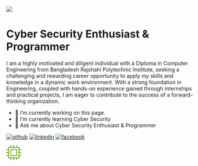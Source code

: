 <img src="https://media.licdn.com/dms/image/v2/D5616AQHNA6VqnmE51A/profile-displaybackgroundimage-shrink_350_1400/profile-displaybackgroundimage-shrink_350_1400/0/1734268859556?e=1740009600&v=beta&t=UyIu3QhUJe8W_-Yb62jpHjyC3JvZ-pUh2njB6QWmCQ0">
<h1>Cyber Security Enthusiast & Programmer</h1> 


<p>
 I am a highly motivated and diligent individual with a Diploma in Computer Engineering from Bangladesh Rajshahi Polytechnic Institute, seeking a challenging and rewarding career opportunity to apply my skills and knowledge in a dynamic work environment. With a strong foundation in Engineering, coupled with hands-on experience gained through internships and practical projects, I am eager to contribute to the success of a forward-thinking organization.

</p>

- 🔭 I’m currently working on this page. 
- 🌱 I’m currently learning Cyber Security 
- 💬 Ask me about Cyber Security Enthusiast & Programmer 


[<img src='https://cdn.jsdelivr.net/npm/simple-icons@3.0.1/icons/github.svg' alt='github' height='40'>](https://github.com/https://github.com/AA-Asif)  [<img src='https://cdn.jsdelivr.net/npm/simple-icons@3.0.1/icons/linkedin.svg' alt='linkedin' height='40'>](https://www.linkedin.com/in/https://www.linkedin.com/in/md-asif83//) [<img src='https://cdn.jsdelivr.net/npm/simple-icons@3.0.1/icons/facebook.svg' alt='facebook' height='40'>](https://www.facebook.com/https://www.facebook.com/md.asif.932770)  
 

<a href='https://docs.github.com/en/developers'><img src='https://raw.githubusercontent.com/acervenky/animated-github-badges/master/assets/devbadge.gif' width='40' height='40'></a> 





